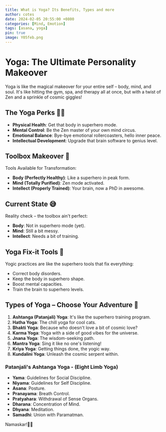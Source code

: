 ```yaml
---
title: What is Yoga? Its Benefits, Types and more
author: cotes
date: 2024-02-05 20:55:00 +0800
categories: [Mind, Emotion]
tags: [asana, yoga]
pin: true
image: Y05feb.png
---
```


# Yoga: The Ultimate Personality Makeover

Yoga is like the magical makeover for your entire self – body, mind, and soul. It's like hitting the gym, spa, and therapy all at once, but with a twist of Zen and a sprinkle of cosmic giggles!

## The Yoga Perks 🧘‍♂️

- **Physical Health**: Get that body in superhero mode.
- **Mental Control**: Be the Zen master of your own mind circus.
- **Emotional Balance**: Bye-bye emotional rollercoasters, hello inner peace.
- **Intellectual Development**: Upgrade that brain software to genius level.

## Toolbox Makeover 🔧

Tools Available for Transformation:
- **Body (Perfectly Healthy)**: Like a superhero in peak form.
- **Mind (Totally Purified)**: Zen mode activated.
- **Intellect (Properly Trained)**: Your brain, now a PhD in awesome.

## Current State 😅

Reality check – the toolbox ain't perfect:
- **Body**: Not in superhero mode (yet).
- **Mind**: Still a bit messy.
- **Intellect**: Needs a bit of training.

## Yoga Fix-it Tools 🧰

Yogic practices are like the superhero tools that fix everything:
- Correct body disorders.
- Keep the body in superhero shape.
- Boost mental capacities.
- Train the brain to superhero levels.

## Types of Yoga – Choose Your Adventure 🚀

1. **Ashtanga (Patanjali) Yoga**: It's like the superhero training program.
2. **Hatha Yoga**: The chill yoga for cool cats.
3. **Bhakti Yoga**: Because who doesn't love a bit of cosmic love?
4. **Karma Yoga**: Yoga with a side of good vibes for the universe.
5. **Jnana Yoga**: The wisdom-seeking path.
6. **Mantra Yoga**: Sing it like no one's listening!
7. **Kriya Yoga**: Getting things done, the yogic way.
8. **Kundalini Yoga**: Unleash the cosmic serpent within.

### Patanjali's Ashtanga Yoga - (Eight Limb Yoga)

- **Yama**: Guidelines for Social Discipline.
- **Niyama**: Guidelines for Self Discipline.
- **Asana**: Posture.
- **Pranayama**: Breath Control.
- **Pratyahara**: Withdrawal of Sense Organs.
- **Dharana**: Concentration of Mind.
- **Dhyana**: Meditation.
- **Samadhi**: Union with Paramatman.

Namaskar!🙏✨